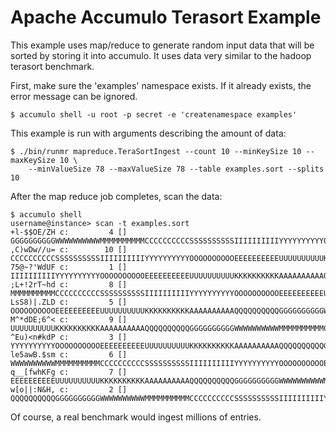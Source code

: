 <!--
Licensed to the Apache Software Foundation (ASF) under one or more
contributor license agreements.  See the NOTICE file distributed with
this work for additional information regarding copyright ownership.
The ASF licenses this file to You under the Apache License, Version 2.0
(the "License"); you may not use this file except in compliance with
the License.  You may obtain a copy of the License at

    http://www.apache.org/licenses/LICENSE-2.0

Unless required by applicable law or agreed to in writing, software
distributed under the License is distributed on an "AS IS" BASIS,
WITHOUT WARRANTIES OR CONDITIONS OF ANY KIND, either express or implied.
See the License for the specific language governing permissions and
limitations under the License.
-->
# Apache Accumulo Terasort Example

This example uses map/reduce to generate random input data that will
be sorted by storing it into accumulo. It uses data very similar to the
hadoop terasort benchmark.

First, make sure the 'examples' namespace exists. If it already exists, the error message can be 
ignored.

    $ accumulo shell -u root -p secret -e 'createnamespace examples'   

This example is run with arguments describing the amount of data:

    $ ./bin/runmr mapreduce.TeraSortIngest --count 10 --minKeySize 10 --maxKeySize 10 \
        --minValueSize 78 --maxValueSize 78 --table examples.sort --splits 10

After the map reduce job completes, scan the data:

    $ accumulo shell
    username@instance> scan -t examples.sort
    +l-$$OE/ZH c:         4 []    GGGGGGGGGGWWWWWWWWWWMMMMMMMMMMCCCCCCCCCCSSSSSSSSSSIIIIIIIIIIYYYYYYYYYYOOOOOOOO
    ,C)wDw//u= c:        10 []    CCCCCCCCCCSSSSSSSSSSIIIIIIIIIIYYYYYYYYYYOOOOOOOOOOEEEEEEEEEEUUUUUUUUUUKKKKKKKK
    75@~?'WdUF c:         1 []    IIIIIIIIIIYYYYYYYYYYOOOOOOOOOOEEEEEEEEEEUUUUUUUUUUKKKKKKKKKKAAAAAAAAAAQQQQQQQQ
    ;L+!2rT~hd c:         8 []    MMMMMMMMMMCCCCCCCCCCSSSSSSSSSSIIIIIIIIIIYYYYYYYYYYOOOOOOOOOOEEEEEEEEEEUUUUUUUU
    LsS8)|.ZLD c:         5 []    OOOOOOOOOOEEEEEEEEEEUUUUUUUUUUKKKKKKKKKKAAAAAAAAAAQQQQQQQQQQGGGGGGGGGGWWWWWWWW
    M^*dDE;6^< c:         9 []    UUUUUUUUUUKKKKKKKKKKAAAAAAAAAAQQQQQQQQQQGGGGGGGGGGWWWWWWWWWWMMMMMMMMMMCCCCCCCC
    ^Eu)<n#kdP c:         3 []    YYYYYYYYYYOOOOOOOOOOEEEEEEEEEEUUUUUUUUUUKKKKKKKKKKAAAAAAAAAAQQQQQQQQQQGGGGGGGG
    le5awB.$sm c:         6 []    WWWWWWWWWWMMMMMMMMMMCCCCCCCCCCSSSSSSSSSSIIIIIIIIIIYYYYYYYYYYOOOOOOOOOOEEEEEEEE
    q__[fwhKFg c:         7 []    EEEEEEEEEEUUUUUUUUUUKKKKKKKKKKAAAAAAAAAAQQQQQQQQQQGGGGGGGGGGWWWWWWWWWWMMMMMMMM
    w[o||:N&H, c:         2 []    QQQQQQQQQQGGGGGGGGGGWWWWWWWWWWMMMMMMMMMMCCCCCCCCCCSSSSSSSSSSIIIIIIIIIIYYYYYYYY

Of course, a real benchmark would ingest millions of entries.
